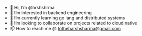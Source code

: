 - 👋 Hi, I’m @hrshshrma
- 👀 I’m interested in backend engineering
- 🌱 I’m currently learning go lang and distributed systems
- 💞️ I’m looking to collaborate on projects related to cloud native
- 📫 How to reach me @ totheharshsharma@gmail.com

<!---
hrshshrma/hrshshrma is a ✨ special ✨ repository because its `README.md` (this file) appears on your GitHub profile.
You can click the Preview link to take a look at your changes.
--->
